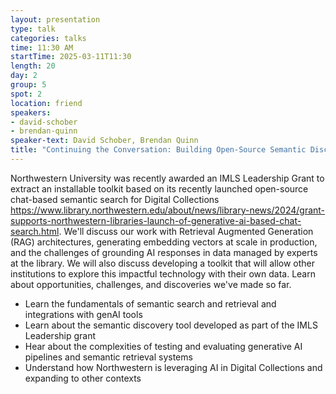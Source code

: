 ```yaml
---
layout: presentation
type: talk
categories: talks
time: 11:30 AM
startTime: 2025-03-11T11:30 
length: 20
day: 2
group: 5
spot: 2
location: friend
speakers:
- david-schober
- brendan-quinn
speaker-text: David Schober, Brendan Quinn
title: "Continuing the Conversation: Building Open-Source Semantic Discovery Tools"
---
```

Northwestern University was recently awarded an IMLS Leadership Grant to extract an installable toolkit based on its recently launched open-source chat-based semantic search for Digital Collections <https://www.library.northwestern.edu/about/news/library-news/2024/grant-supports-northwestern-libraries-launch-of-generative-ai-based-chat-search.html>. We'll discuss our work with Retrieval Augmented Generation (RAG) architectures, generating embedding vectors at scale in production, and the challenges of grounding AI responses in data managed by experts at the library. We will also discuss developing a toolkit that will allow other institutions to explore this impactful technology with their own data. Learn about opportunities, challenges, and discoveries we've made so far. 

- Learn the fundamentals of semantic search and retrieval and integrations with genAI tools
- Learn about the semantic discovery tool developed as part of the IMLS Leadership grant 
- Hear about the complexities of testing and evaluating generative AI pipelines and semantic retrieval systems
- Understand how Northwestern is leveraging AI in Digital Collections and expanding to other contexts
